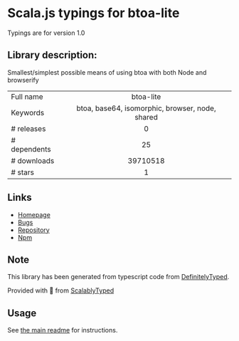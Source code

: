 
# Scala.js typings for btoa-lite

Typings are for version 1.0

## Library description:
Smallest/simplest possible means of using btoa with both Node and browserify

|                    |                 |
| ------------------ | :-------------: |
| Full name          | btoa-lite |
| Keywords           | btoa, base64, isomorphic, browser, node, shared |
| # releases         | 0 |
| # dependents       | 25 |
| # downloads        | 39710518 |
| # stars            | 1 |

## Links
- [Homepage](https://github.com/hughsk/btoa-lite)
- [Bugs](https://github.com/hughsk/btoa-lite/issues)
- [Repository](https://github.com/hughsk/btoa-lite)
- [Npm](https://www.npmjs.com/package/btoa-lite)
    


## Note
This library has been generated from typescript code from [DefinitelyTyped](https://definitelytyped.org).

Provided with :purple_heart: from [ScalablyTyped](https://github.com/oyvindberg/ScalablyTyped)

## Usage
See [the main readme](../../readme.md) for instructions.


